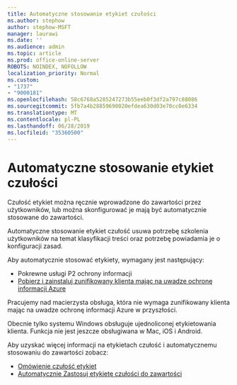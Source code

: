 ```yaml
---
title: Automatyczne stosowanie etykiet czułości
ms.author: stephow
author: stephow-MSFT
manager: laurawi
ms.date: ''
ms.audience: admin
ms.topic: article
ms.prod: office-online-server
ROBOTS: NOINDEX, NOFOLLOW
localization_priority: Normal
ms.custom:
- "1737"
- "9000181"
ms.openlocfilehash: 58c6768a5285247273b55eeb0f3df2a797c88086
ms.sourcegitcommit: 5fb7a4b28859690020efdea630d03e70cc0e6334
ms.translationtype: MT
ms.contentlocale: pl-PL
ms.lasthandoff: 06/28/2019
ms.locfileid: "35360500"
---
```

# <a name="auto-apply-sensitivity-labels"></a>Automatyczne stosowanie etykiet czułości

Czułość etykiet można ręcznie wprowadzone do zawartości przez użytkowników, lub można skonfigurować je mają być automatycznie stosowane do zawartości.

Automatyczne stosowanie etykiet czułość usuwa potrzebę szkolenia użytkowników na temat klasyfikacji treści oraz potrzebę powiadamia je o konfiguracji zasad.

Aby automatycznie stosować etykiety, wymagany jest następujący:

- Pokrewne usługi P2 ochrony informacji
- [Pobierz i zainstaluj zunifikowany klienta mając na uwadze ochronę informacji Azure](https://docs.microsoft.com/azure/information-protection/rms-client/install-unifiedlabelingclient-app)

Pracujemy nad macierzysta obsługa, która nie wymaga zunifikowany klienta mając na uwadze ochronę informacji Azure w przyszłości.

Obecnie tylko systemu Windows obsługuje ujednoliconej etykietowania klienta.  Funkcja nie jest jeszcze obsługiwana w Mac, iOS i Android.

Aby uzyskać więcej informacji na etykietach czułość i automatycznemu stosowaniu do zawartości zobacz:

- [Omówienie czułość etykiet](https://docs.microsoft.com/office365/securitycompliance/sensitivity-labels)
- [Automatycznie Zastosuj etykietę czułości do zawartości](https://docs.microsoft.com/office365/securitycompliance/apply_sensitivity_label_automatically)